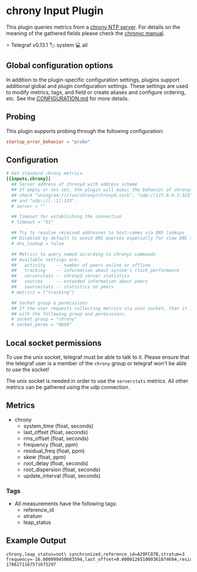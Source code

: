 # chrony Input Plugin

This plugin queries metrics from a [chrony NTP server][chrony]. For details on
the meaning of the gathered fields please check the [chronyc manual][manual].

⭐ Telegraf v0.13.1
🏷️ system
💻 all

[chrony]: https://chrony-project.org
[manual]: https://chrony-project.org/doc/4.4/chronyc.html

## Global configuration options <!-- @/docs/includes/plugin_config.md -->

In addition to the plugin-specific configuration settings, plugins support
additional global and plugin configuration settings. These settings are used to
modify metrics, tags, and field or create aliases and configure ordering, etc.
See the [CONFIGURATION.md][CONFIGURATION.md] for more details.

[CONFIGURATION.md]: ../../../docs/CONFIGURATION.md#plugins

## Probing <!-- @/docs/includes/probing.md -->

This plugin supports probing through the following configuration:

```toml
startup_error_behavior = "probe"
```

## Configuration

```toml @sample.conf
# Get standard chrony metrics.
[[inputs.chrony]]
  ## Server address of chronyd with address scheme
  ## If empty or not set, the plugin will mimic the behavior of chronyc and
  ## check "unixgram:///run/chrony/chronyd.sock", "udp://127.0.0.1:323"
  ## and "udp://[::1]:323".
  # server = ""

  ## Timeout for establishing the connection
  # timeout = "5s"

  ## Try to resolve received addresses to host-names via DNS lookups
  ## Disabled by default to avoid DNS queries especially for slow DNS servers.
  # dns_lookup = false

  ## Metrics to query named according to chronyc commands
  ## Available settings are:
  ##   activity    -- number of peers online or offline
  ##   tracking    -- information about system's clock performance
  ##   serverstats -- chronyd server statistics
  ##   sources     -- extended information about peers
  ##   sourcestats -- statistics on peers
  # metrics = ["tracking"]

  ## Socket group & permissions
  ## If the user requests collecting metrics via unix socket, then it is created
  ## with the following group and permissions.
  # socket_group = "chrony"
  # socket_perms = "0660"
```

## Local socket permissions

To use the unix socket, telegraf must be able to talk to it. Please ensure that
the telegraf user is a member of the `chrony` group or telegraf won't be able to
use the socket!

The unix socket is needed in order to use the `serverstats` metrics. All other
metrics can be gathered using the udp connection.

## Metrics

- chrony
  - system_time (float, seconds)
  - last_offset (float, seconds)
  - rms_offset (float, seconds)
  - frequency (float, ppm)
  - residual_freq (float, ppm)
  - skew (float, ppm)
  - root_delay (float, seconds)
  - root_dispersion (float, seconds)
  - update_interval (float, seconds)

### Tags

- All measurements have the following tags:
  - reference_id
  - stratum
  - leap_status

## Example Output

```text
chrony,leap_status=not\ synchronized,reference_id=A29FC87B,stratum=3 frequency=-16.000999450683594,last_offset=0.000012651000361074694,residual_freq=0,rms_offset=0.000025576999178156257,root_delay=0.0016550000291317701,root_dispersion=0.00330700003542006,skew=0.006000000052154064,system_time=0.000020389999917824753,update_interval=507.1999816894531 1706271167571675297
```
